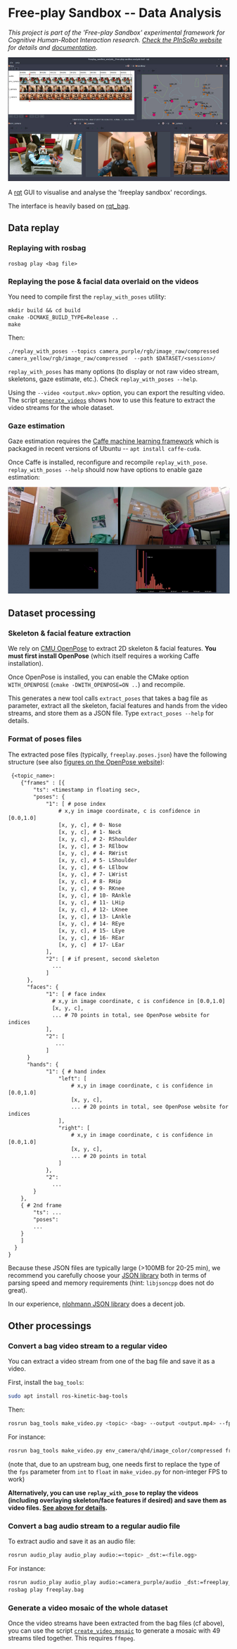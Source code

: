 Free-play Sandbox -- Data Analysis
==================================

*This project is part of the 'Free-play Sandbox' experimental framework for
Cognitive Human-Robot Interaction research. [Check the PInSoRo
website](https://freeplay-sandbox.github.io/) for details and
[documentation](https://freeplay-sandbox.github.io/freeplay-software)*.

![Screenshoot of the GUI](docs/screenshot.jpg)

A [rqt](http://wiki.ros.org/rqt) GUI to visualise and analyse the 'freeplay
sandbox' recordings.

The interface is heavily based on
[rqt_bag](https://github.com/ros-visualization/rqt_common_plugins/tree/master/rqt_bag).

Data replay
-----------

### Replaying with rosbag

```
rosbag play <bag file>
```


### Replaying the pose & facial data overlaid on the videos


You need to compile first the `replay_with_poses` utility:

```
mkdir build && cd build
cmake -DCMAKE_BUILD_TYPE=Release ..
make
```

Then:
```
./replay_with_poses --topics camera_purple/rgb/image_raw/compressed camera_yellow/rgb/image_raw/compressed  --path $DATASET/<session>/
```

`replay_with_poses` has many options (to display or not raw video stream,
skeletons, gaze estimate, etc.). Check `replay_with_poses --help`.


Using the `--video <output.mkv>` option, you can export the resulting video. The
script [`generate_videos`](scripts/generate_videos) shows how to use this
feature to extract the video streams for the whole dataset.

### Gaze estimation


Gaze estimation requires the [Caffe machine learning
framework](http://caffe.berkeleyvision.org/) which is packaged in recent
versions of Ubuntu -- `apt install caffe-cuda`.

Once Caffe is installed, reconfigure and recompile `replay_with_pose`.
`replay_with_poses --help` should now have options to enable gaze estimation:


![Gaze estimation](docs/gaze_tracking_distribution.png)


Dataset processing
------------------

### Skeleton & facial feature extraction

We rely on [CMU
OpenPose](https://github.com/CMU-Perceptual-Computing-Lab/openpose) to extract
2D skeleton & facial features. **You must first install OpenPose** (which itself
requires a working Caffe installation).

Once OpenPose is installed, you can enable the CMake option `WITH_OPENPOSE`
(`cmake -DWITH_OPENPOSE=ON ..`) and recompile.

This generates a new tool calls `extract_poses` that takes a bag file as
parameter, extract all the skeleton, facial features and hands from the video
streams, and store them as a JSON file. Type `extract_poses --help` for details.

### Format of poses files

The extracted pose files (typically, `freeplay.poses.json`) have the following
structure (see also [figures on the OpenPose
website](https://github.com/CMU-Perceptual-Computing-Lab/openpose/blob/master/doc/output.md#pose-output-format)):

```
 {<topic_name>:
    {"frames" : [{
        "ts": <timestamp in floating sec>,
        "poses": {
            "1": [ # pose index
                # x,y in image coordinate, c is confidence in [0.0,1.0]
                [x, y, c], # 0- Nose
                [x, y, c], # 1- Neck
                [x, y, c], # 2- RShoulder
                [x, y, c], # 3- RElbow
                [x, y, c], # 4- RWrist
                [x, y, c], # 5- LShoulder
                [x, y, c], # 6- LElbow
                [x, y, c], # 7- LWrist
                [x, y, c], # 8- RHip
                [x, y, c], # 9- RKnee
                [x, y, c], # 10- RAnkle
                [x, y, c], # 11- LHip
                [x, y, c], # 12- LKnee
                [x, y, c], # 13- LAnkle
                [x, y, c], # 14- REye
                [x, y, c], # 15- LEye
                [x, y, c], # 16- REar
                [x, y, c]  # 17- LEar
            ],
            "2": [ # if present, second skeleton
              ...
            ]
      },
      "faces": {
            "1": [ # face index
              # x,y in image coordinate, c is confidence in [0.0,1.0]
              [x, y, c],
              ... # 70 points in total, see OpenPose website for indices
            ],
            "2": [
               ...
            ]
      }
      "hands": {
            "1": { # hand index
                "left": [
                    # x,y in image coordinate, c is confidence in [0.0,1.0]
                    [x, y, c],
                    ... # 20 points in total, see OpenPose website for indices
                ],
                "right": [
                    # x,y in image coordinate, c is confidence in [0.0,1.0]
                    [x, y, c],
                    ... # 20 points in total
                ]
            },
            "2":
              ...
        }
    },
    { # 2nd frame
        "ts": ...
        "poses":
        ...
    }
    ]
  }
}
```

Because these JSON files are typically large (>100MB for 20-25 min), we
recommend you carefully choose your [JSON
library](https://github.com/miloyip/nativejson-benchmark) both in terms of
parsing speed and memory requirements (hint: `libjsoncpp` does not do great).

In our experience, [nlohmann JSON library](https://nlohmann.github.io/json/)
does a decent job.


Other processings
-----------------


### Convert a bag video stream to a regular video

You can extract a video stream from one of the bag file and save it as a video.

First, install the `bag_tools`:
```sh
sudo apt install ros-kinetic-bag-tools
```

Then:

```sh
rosrun bag_tools make_video.py <topic> <bag> --output <output.mp4> --fps <fps>
```

For instance:
```sh
rosrun bag_tools make_video.py env_camera/qhd/image_color/compressed freeplay.bag --output freeplay_env.mp4 --fps 28.0
```

(note that, due to an upstream bug, one needs first to replace the type of the `fps`
parameter from `int` to `float` in `make_video.py` for non-integer FPS to work)

**Alternatively, you can use `replay_with_pose` to replay the videos (including
overlaying skeleton/face features if desired) and save them as video files. [See
above for details](#replaying-the-pose--facial-data-overlaid-on-the-videos).**

### Convert a bag audio stream to a regular audio file

To extract audio and save it as an audio file:

```sh
rosrun audio_play audio_play audio:=<topic> _dst:=<file.ogg>
```

For instance:
```sh
rosrun audio_play audio_play audio:=camera_purple/audio _dst:=freeplay_purple.ogg &
rosbag play freeplay.bag
```

### Generate a video mosaic of the whole dataset

Once the video streams have been extracted from the bag files (cf above), you
can use the script [`create_video_mosaic`](scripts/create_video_mosaic) to
generate a mosaic with 49 streams tiled together. This requires `ffmpeg`.
